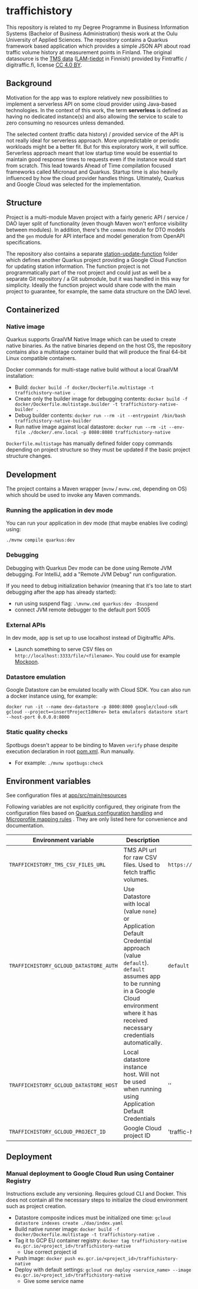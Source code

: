 # traffichistory

This repository is related to my Degree Programme in Business Information Systems (Bachelor of Business Administration) thesis work at the Oulu University of Applied Sciences. The repository contains a Quarkus framework based application which provides a simple JSON API about road traffic volume history at measurement points in Finland. The original datasource is the [TMS data](https://www.digitraffic.fi/en/road-traffic/lam/) ([LAM-tiedot](https://www.digitraffic.fi/tieliikenne/lam/) in Finnish) provided by Fintraffic / digitraffic.fi, license [CC 4.0 BY](https://creativecommons.org/licenses/by/4.0/).

## Background

Motivation for the app was to explore relatively new possibilities to implement a serverless API on some cloud provider using Java-based technologies. In the context of this work, the term **serverless** is defined as having no dedicated instance(s) and also allowing the service to scale to zero consuming no resources unless demanded. 

The selected content (traffic data history) / provided service of the API is not really ideal for serverless approach. More unpredictable or periodic workloads might be a better fit. But for this exploratory work, it will suffice. Serverless approach meant that low startup time would be essential to maintain good response times to requests even if the instance would start from scratch. This lead towards Ahead of Time compilation focused frameworks called Micronaut and Quarkus. Startup time is also heavily influenced by how the cloud provider handles things. Ultimately, Quarkus and Google Cloud was selected for the implementation.

## Structure

Project is a multi-module Maven project with a fairly generic API / service / DAO layer split of functionality (even though Maven won't enforce visibility between modules). In addition, there's the `common` module for DTO models and the `gen` module for API interface and model generation from OpenAPI specifications.

The repository also contains a separate [station-update-function](station-update-function/) folder which defines another Quarkus project providing a Google Cloud Function for updating station information. The function project is not programmatically part of the root project and could just as well be a separate Git repository / a Git submodule, but it was handled in this way for simplicity. Ideally the function project would share code with the main project to guarantee, for example, the same data structure on the DAO level.

## Containerized

### Native image

Quarkus supports GraalVM Native Image which can be used to create native binaries. As the native binaries depend on the host OS, the repository contains also a multistage container build that will produce the final 64-bit Linux compatible containers.

Docker commands for multi-stage native build without a local GraalVM installation:

* Build: `docker build -f docker/Dockerfile.multistage -t traffichistory-native .`
* Create only the builder image for debugging
  contents: `docker build -f docker/Dockerfile.multistage.builder -t traffichistory-native-builder .`
* Debug builder contents: `docker run --rm -it --entrypoint /bin/bash traffichistory-native-builder`
* Run native image against local
  datastore: `docker run --rm -it --env-file ./docker/.env.local -p 8080:8080 traffichistory-native`

`Dockerfile.multistage` has manually defined folder copy commands depending on project structure so they must be updated if the basic project structure changes.

## Development

The project contains a Maven wrapper (`mvnw` / `mvnw.cmd`, depending on OS) which should be used to invoke any Maven commands.

### Running the application in dev mode

You can run your application in dev mode (that maybe enables live coding) using:

```shell script
./mvnw compile quarkus:dev
```

### Debugging

Debugging with Quarkus Dev mode can be done using Remote JVM debugging. For IntelliJ, add a "Remote JVM Debug" run configuration.

If you need to debug initialization behavior (meaning that it's too late to start debugging after the app has already
started):

* run using suspend flag: `.\mvnw.cmd quarkus:dev -Dsuspend`
* connect JVM remote debugger to the default port 5005

### External APIs

In dev mode, app is set up to use localhost instead of Digitraffic APIs. 
* Launch something to serve CSV files on `http://localhost:3333/file/<filename>`. You could use for example [Mockoon](https://mockoon.com/).

### Datastore emulation

Google Datastore can be emulated locally with Cloud SDK. You can also run a docker instance using, for example:

`docker run -it --name dev-datastore -p 8000:8000 google/cloud-sdk gcloud --project=<insertProjectIdHere> beta emulators datastore start --host-port 0.0.0.0:8000`

### Static quality checks

Spotbugs doesn't appear to be binding to Maven `verify` phase despite execution declaration in root [pom.xml](pom.xml).
Run manually.

* For example: `./mvnw spotbugs:check`

## Environment variables

See configuration files at [app/src/main/resources](app/src/main/resources)

Following variables are not explicitly configured, they originate from the configuration files based
on [Quarkus configuration handling](https://quarkus.io/guides/config-reference)
and [Microprofile mapping rules](https://github.com/eclipse/microprofile-config/blob/master/spec/src/main/asciidoc/configsources.asciidoc#environment-variables-mapping-rules)
. They are only listed here for convenience and documentation.

| Environment variable                   | Description                                                                                                                                                                                                                        | Default                                              | Example                            |
|----------------------------------------|------------------------------------------------------------------------------------------------------------------------------------------------------------------------------------------------------------------------------------|------------------------------------------------------|------------------------------------|
| `TRAFFICHISTORY_TMS_CSV_FILES_URL`     | TMS API url for raw CSV files. Used to fetch traffic volumes.                                                                                                                                                                      | `https://tie.digitraffic.fi/api/tms/v1/history/raw/` |                                    |
| `TRAFFICHISTORY_GCLOUD_DATASTORE_AUTH` | Use Datastore with local (value `none`) or Application Default Credential approach (value `default`). `default` assumes app to be running in a Google Cloud environment where it has received necessary credentials automatically. | `default`                                            | `none`                             |
| `TRAFFICHISTORY_GCLOUD_DATASTORE_HOST` | Local datastore instance host. Will not be used when running using Application Default Credentials                                                                                                                                 | ''                                                   | `http://host.docker.internal:8000` |
| `TRAFFICHISTORY_GCLOUD_PROJECT_ID`     | Google Cloud project ID                                                                                                                                                                                                            | 'traffic-history-376700'                             | `some-id-420`                      |

## Deployment

### Manual deployment to Google Cloud Run using Container Registry

Instructions exclude any versioning. Requires gcloud CLI and Docker. This does not contain all the necessary steps to 
initialize the cloud environment such as project creation.

* Datastore composite indices must be initialized one time: `gcloud datastore indexes create ./dao/index.yaml`
* Build native runner image: `docker build -f docker/Dockerfile.multistage -t traffichistory-native .`
* Tag it to GCP EU container registry: `docker tag traffichistory-native eu.gcr.io/<project_id>/traffichistory-native`
    * Use correct project id
* Push image: `docker push eu.gcr.io/<project_id>/traffichistory-native`
* Deploy with default settings: `gcloud run deploy <service_name> --image eu.gcr.io/<project_id>/traffichistory-native`
    * Give some service name

